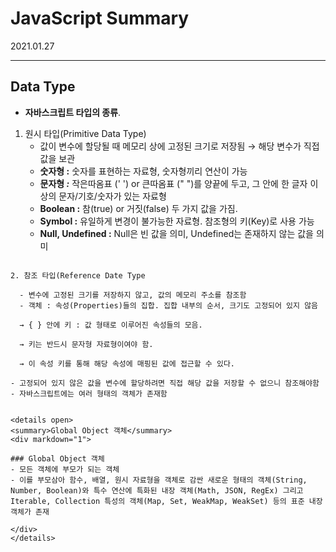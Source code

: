 # JavaScript Summary
2021.01.27

---------------------------------------
## Data Type
- **자바스크립트 타입의 종류**.

1. 원시 타입(Primitive Data Type)
    - 값이 변수에 할당될 때 메모리 상에 고정된 크기로 저장됨 → 해당 변수가 직접 값을 보관
    - **숫자형 :** 숫자를 표현하는 자료형, 숫자형끼리 연산이 가능
    - **문자형 *:*** 작은따옴표 (' ') or 큰따옴표 (" ")를 양끝에 두고, 그 안에 한 글자 이상의 문자/기호/숫자가 있는 자료형
    - **Boolean :** 참(true) or 거짓(false) 두 가지 값을 가짐.
    - **Symbol :** 유일하게 변경이 불가능한 자료형. 참조형의 키(Key)로 사용 가능
    - **Null, Undefined :** Null은 빈 값을 의미, Undefined는 존재하지 않는 값을 의미
  ```

2. 참조 타입(Reference Date Type

    - 변수에 고정된 크기를 저장하지 않고, 값의 메모리 주소를 참조함
    - 객체 : 속성(Properties)들의 집합. 집합 내부의 순서, 크기도 고정되어 있지 않음

    → { } 안에 키 : 값 형태로 이루어진 속성들의 모음.

    → 키는 반드시 문자형 자료형이여야 함.

    → 이 속성 키를 통해 해당 속성에 매핑된 값에 접근할 수 있다.

- 고정되어 있지 않은 값을 변수에 할당하려면 직접 해당 값을 저장할 수 없으니 참조해야함
- 자바스크립트에는 여러 형태의 객체가 존재함


<details open>
<summary>Global Object 객체</summary>
<div markdown="1">

### Global Object 객체 
- 모든 객체에 부모가 되는 객체
- 이를 부모삼아 함수, 배열, 원시 자료형을 객체로 감싼 새로운 형태의 객체(String, Number, Boolean)와 특수 연산에 특화된 내장 객체(Math, JSON, RegEx) 그리고 Iterable, Collection 특성의 객체(Map, Set, WeakMap, WeakSet) 등의 표준 내장 객체가 존재

</div>
</details>

